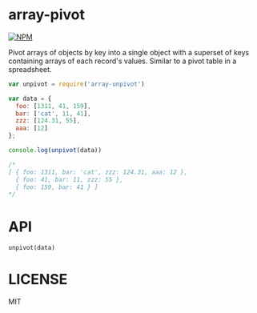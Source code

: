 array-pivot
=====

[![NPM](https://nodei.co/npm/array-unpivot.png)](https://nodei.co/npm/array-unpivot/)

Pivot arrays of objects by key into a single object with a superset of keys containing arrays of each record's values. Similar to a pivot table in a spreadsheet.

```javascript
var unpivot = require('array-unpivot')

var data = {
  foo: [1311, 41, 159],
  bar: ['cat', 11, 41],
  zzz: [124.31, 55],
  aaa: [12]
};

console.log(unpivot(data))

/*
[ { foo: 1311, bar: 'cat', zzz: 124.31, aaa: 12 },
  { foo: 41, bar: 11, zzz: 55 },
  { foo: 159, bar: 41 } ]
*/

```

API
===

`unpivot(data)`

LICENSE
=======

MIT
